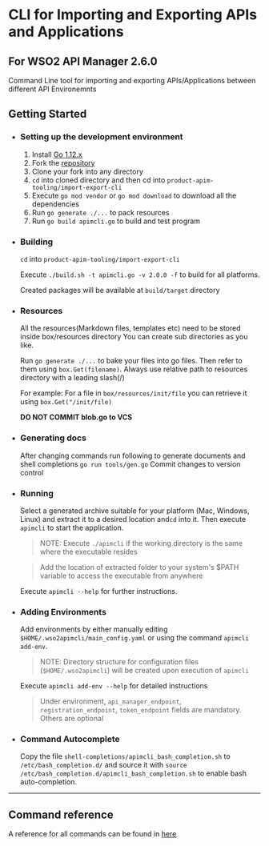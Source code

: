 # CLI for Importing and Exporting APIs and Applications
## For WSO2 API Manager 2.6.0

Command Line tool for importing and exporting APIs/Applications between different API Environemnts

## Getting Started

- ### Setting up the development environment
    1. Install [Go 1.12.x](https://golang.org/dl)
    2. Fork the [repository](https://github.com/wso2/product-apim-tooling)
    3. Clone your fork into any directory
    5. `cd` into cloned directory and then cd into `product-apim-tooling/import-export-cli`
    6. Execute `go mod vendor` or `go mod download` to download all the dependencies
    7. Run `go generate ./...` to pack resources
    8. Run `go build apimcli.go` to build and test program

- ### Building
    `cd` into `product-apim-tooling/import-export-cli`
    
    Execute `./build.sh -t apimcli.go -v 2.0.0 -f` to build for all platforms.
    
    Created packages will be available at `build/target` directory

- ### Resources
    All the resources(Markdown files, templates etc) need to be stored inside box/resources directory
    You can create sub directories as you like.
    
    Run `go generate ./...` to bake your files into go files.
    Then refer to them using `box.Get(filename)`. Always use relative path to resources directory with a leading slash(/)
    
    For example: For a file in `box/resources/init/file` you can retrieve it using `box.Get("/init/file)`
    
    **DO NOT COMMIT blob.go to VCS**    

- ### Generating docs
    After changing commands run following to generate documents and shell completions
    `go run tools/gen.go`
    Commit changes to version control
      
- ### Running
    Select a generated archive suitable for your platform (Mac, Windows, Linux) and extract it to a desired location and`cd` into it.
    Then execute `apimcli` to start the application.
    > NOTE: Execute `./apimcli` if the working directory is the same where the executable resides
    
    > Add the location of extracted folder to your system's $PATH variable to access the executable from anywhere 
    
    Execute `apimcli --help` for further instructions.

- ### Adding Environments
    Add environments by either manually editing `$HOME/.wso2apimcli/main_config.yaml` or using the command
    `apimcli add-env`.
    > NOTE: Directory structure for configuration files (`$HOME/.wso2apimcli`) will be created upon execution of `apimcli`
    
    Execute `apimcli add-env --help` for detailed instructions
    > Under environment, `api_manager_endpoint`, `registration_endpoint`, `token_endpoint` fields are mandatory. Others are optional
    
- ### Command Autocomplete
    Copy the file `shell-completions/apimcli_bash_completion.sh` to `/etc/bash_completion.d/` and source it with
    `source /etc/bash_completion.d/apimcli_bash_completion.sh` to enable bash auto-completion.

***

## Command reference 

A reference for all commands can be found in [here](docs/apimcli.md)
